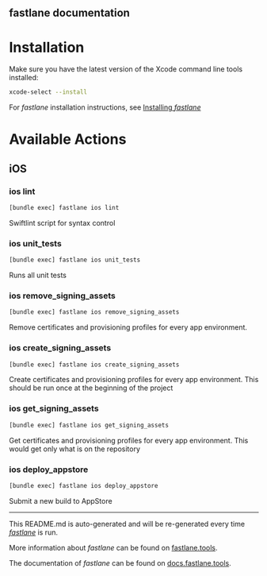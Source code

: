fastlane documentation
----

# Installation

Make sure you have the latest version of the Xcode command line tools installed:

```sh
xcode-select --install
```

For _fastlane_ installation instructions, see [Installing _fastlane_](https://docs.fastlane.tools/#installing-fastlane)

# Available Actions

## iOS

### ios lint

```sh
[bundle exec] fastlane ios lint
```

Swiftlint script for syntax control

### ios unit_tests

```sh
[bundle exec] fastlane ios unit_tests
```

Runs all unit tests

### ios remove_signing_assets

```sh
[bundle exec] fastlane ios remove_signing_assets
```

Remove certificates and provisioning profiles for every app environment.

### ios create_signing_assets

```sh
[bundle exec] fastlane ios create_signing_assets
```

Create certificates and provisioning profiles for every app environment. This should be run once at the beginning of the project

### ios get_signing_assets

```sh
[bundle exec] fastlane ios get_signing_assets
```

Get certificates and provisioning profiles for every app environment. This would get only what is on the repository

### ios deploy_appstore

```sh
[bundle exec] fastlane ios deploy_appstore
```

Submit a new build to AppStore

----

This README.md is auto-generated and will be re-generated every time [_fastlane_](https://fastlane.tools) is run.

More information about _fastlane_ can be found on [fastlane.tools](https://fastlane.tools).

The documentation of _fastlane_ can be found on [docs.fastlane.tools](https://docs.fastlane.tools).
